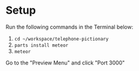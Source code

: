 # Setup

Run the following commands in the Terminal below:

1. `cd ~/workspace/telephone-pictionary`
2. `parts install meteor`
3. `meteor`

Go to the "Preview Menu" and click "Port 3000"

